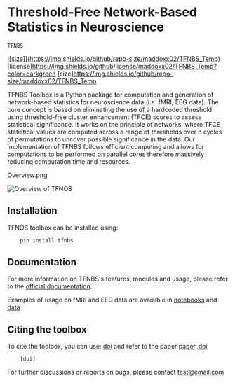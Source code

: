 
# Threshold-Free Network-Based Statistics in Neuroscience

``TFNBS`` 

<!--- [pypi version] -->
[![size]](https://img.shields.io/github/repo-size/maddoxx02/TFNBS_Temp)](https://img.shields.io/github/repo-size/maddoxx02/TFNBS_Temp)
[license]https://img.shields.io/github/license/maddoxx02/TFNBS_Temp?color=darkgreen
[size]https://img.shields.io/github/repo-size/maddoxx02/TFNBS_Temp


TFNBS Toolbox is a Python package for computation and generation of network-based statistics for neuroscience data 
(i.e. fMRI, EEG data). The core concept is based on eliminating the use of a hardcoded threshold using threshold-free 
cluster enhancement (TFCE) scores to assess statistical significance. It works on the principle of networks, where TFCE 
statistical values are computed across a range of thresholds over n cycles of permutations to uncover possible significance in the data. 
Our implementation of TFNBS follows efficient computing and allows for computations to be performed on parallel cores therefore 
massively reducing computation time and resources. 

Overview.png

![Overview of TFNOS](docs/Figure_Overview.png)

## Installation 
TFNOS toolbox can be installed using: 

```bash
    pip install tfnbs
```

## Documentation

For more information on TFNBS's features, modules and usage, please refer to the [official documentation](https://maddoxx02.github.io/TFNBS_Temp/). 

Examples of usage on fMRI and EEG data are avaialble in [notebooks]() and [data](). 


## Citing the toolbox 
To cite the toolbox, you can use: [doi]() and refer to the paper [paper_doi]()
```base
    [doi]
```

For further discussions or reports on bugs, please contact [test@email.com]()



